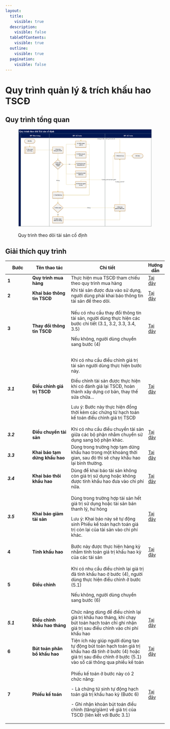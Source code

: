 ```yaml
---
layout:
  title:
    visible: true
  description:
    visible: false
  tableOfContents:
    visible: true
  outline:
    visible: true
  pagination:
    visible: false
---
```


# Quy trình quản lý & trích khấu hao TSCĐ

## Quy trình tổng quan

<figure><img src="../.gitbook/assets/image (99).png" alt=""><figcaption><p>Quy trình theo dõi tài sản cố định</p></figcaption></figure>

## Giải thích quy trình

<table><thead><tr><th width="96">Bước</th><th width="169">Tên thao tác</th><th width="390">Chi tiết</th><th>Hướng dẫn</th></tr></thead><tbody><tr><td><strong>1</strong></td><td><strong>Quy trình mua hàng</strong></td><td>Thực hiện mua TSCĐ tham chiếu theo quy trình mua hàng</td><td><a href="khai-bao-thong-tin-tai-san/mua-va-khai-bao-thong-tin-tai-san-tren-hoa-don-mua-tai-san-co-dinh.md">Tại đây</a></td></tr><tr><td><strong>2</strong></td><td><strong>Khai báo thông tin TSCĐ</strong></td><td>Khi tài sản được đưa vào sử dụng, người dùng phải khai báo thông tin tài sản để theo dõi.</td><td><a href="khai-bao-thong-tin-tai-san/mua-va-khai-bao-thong-tin-tai-san-tren-hoa-don-mua-tai-san-co-dinh.md">Tại đây</a></td></tr><tr><td><strong>3</strong></td><td><strong>Thay đổi thông tin TSCĐ</strong></td><td><p>Nếu có nhu cầu thay đổi thông tin tài sản, người dùng thực hiện các bước chi tiết (3.1, 3.2, 3.3, 3.4, 3.5)</p><p>Nếu không, người dùng chuyển sang bước (4)</p></td><td><a href="dieu-chinh-dieu-chuyen-tai-san/dieu-chinh-thong-tin-tai-san-khi-chua-khau-hao.md">Tại đây</a></td></tr><tr><td><em><strong>3.1</strong></em></td><td><strong>Điều chỉnh giá trị TSCĐ</strong></td><td><p>Khi có nhu cầu điều chỉnh giá trị tài sản người dùng thực hiện bước này.</p><p>Điều chỉnh tài sản được thực hiện khi có đánh giá lại TSCĐ, hoàn thành xây dựng cơ bản, thay thế sửa chữa…</p><p>Lưu ý: Bước này thực hiện đồng thời kèm các chứng từ hạch toán kế toán điều chỉnh giá trị TSCĐ</p></td><td><a href="dieu-chinh-dieu-chuyen-tai-san/dieu-chinh-gia-tri-tscd.md">Tại đây</a></td></tr><tr><td><em><strong>3.2</strong></em></td><td><strong>Điều chuyển tài sản</strong></td><td>Khi có nhu cầu điều chuyển tài sản giữa các bộ phận nhằm chuyển sử dụng sang bộ phận khác.</td><td><a href="dieu-chinh-dieu-chuyen-tai-san/dieu-chuyen-bo-phan-su-dung-tai-san-co-dinh.md">Tại đây</a></td></tr><tr><td><em><strong>3.3</strong></em></td><td><strong>Khai báo tạm dừng khấu hao</strong></td><td>Dùng trong trường hợp tạm dừng khấu hao trong một khoảng thời gian, sau đó thì sẽ chạy khấu hao lại bình thường.</td><td><a href="dieu-chinh-dieu-chuyen-tai-san/khai-bao-thoi-khau-hao-tscd.md">Tại đây</a></td></tr><tr><td><em><strong>3.4</strong></em></td><td><strong>Khai báo thôi khấu hao</strong></td><td>Dùng để khai báo tài sản không còn giá trị sử dụng hoặc không được tính khấu hao đưa vào chi phí nữa.</td><td><a href="dieu-chinh-dieu-chuyen-tai-san/khai-bao-tam-dung-khau-hao-tscd.md">Tại đây</a></td></tr><tr><td><em><strong>3.5</strong></em></td><td><strong>Khai báo giảm tài sản</strong></td><td><p>Dùng trong trường hợp tài sản hết giá trị sử dụng hoặc tài sản bán thanh lý, hư hỏng</p><p>Lưu ý: Khai báo này sẽ tự động sinh Phiếu kế toán hạch toán giá trị còn lại của tài sản vào chi phí khác.</p></td><td><a href="dieu-chinh-dieu-chuyen-tai-san/thanh-ly-tscd.md">Tại đây</a></td></tr><tr><td><strong>4</strong></td><td><strong>Tính khấu hao</strong></td><td>Bước này được thực hiện hàng kỳ nhằm tính toán giá trị khấu hao kỳ của các tài sản</td><td><a href="tinh-khau-hao-tai-san-co-dinh/cac-buoc-chay-khau-hao-cuoi-ky.md">Tại đây</a></td></tr><tr><td><strong>5</strong></td><td><strong>Điều chỉnh</strong></td><td><p>Khi có nhu cầu điều chỉnh lại giá trị đã tính khấu hao ở bước (4), người dùng thực hiện điều chỉnh ở bước (5.1)</p><p>Nếu không, người dùng chuyển sang bước (6)</p></td><td></td></tr><tr><td><em><strong>5.1</strong></em></td><td><strong>Điều chỉnh khấu hao tháng</strong></td><td>Chức năng dùng để điều chỉnh lại giá trị khấu hao tháng, khi chạy bút toán hạch toán chỉ ghi nhận giá trị sau điều chỉnh vào chi phí khấu hao</td><td><a href="tinh-khau-hao-tai-san-co-dinh/cac-buoc-chay-khau-hao-cuoi-ky.md">Tại đây</a></td></tr><tr><td><strong>6</strong></td><td><strong>Bút toán phân bổ khấu hao</strong></td><td>Tiện ích này giúp người dùng tạo tự động bút toán hạch toán giá trị khấu hao đã tính ở bước (4) hoặc giá trị sau điều chỉnh ở bước (5.1) vào sổ cái thông qua phiếu kế toán</td><td><a href="tinh-khau-hao-tai-san-co-dinh/cac-buoc-chay-khau-hao-cuoi-ky.md">Tại đây</a></td></tr><tr><td><strong>7</strong></td><td><strong>Phiếu kế toán</strong></td><td><p>Phiếu kế toán ở bước này có 2 chức năng:</p><p>-        Là chứng từ sinh tự động hạch toán giá trị khấu hao kỳ (Bước 6)</p><p>-        Ghi nhận khoản bút toán điều chỉnh (tăng/giảm) về giá trị của TSCĐ (liên kết với Bước 3.1)</p></td><td><a href="../tong-hop/cac-cong-viec-phat-sinh-hang-ngay/chung-tu-nghiep-vu-khac-nhu-quyet-toan-tam-ung-thanh-ly-tai-san-thanh-toan-luong-thanh-toan-chi-phi.md">Tại đây</a></td></tr></tbody></table>

&#x20;
